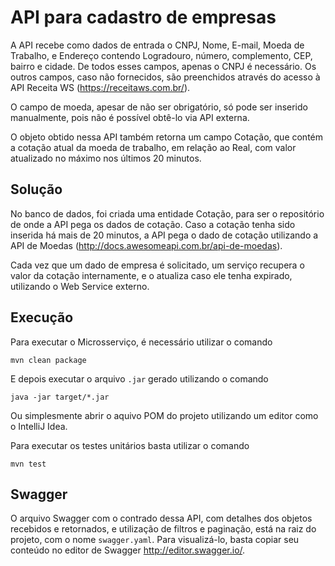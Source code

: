 # API para cadastro de empresas

A API recebe como dados de entrada o CNPJ, Nome, E-mail, Moeda de Trabalho, e Endereço contendo Logradouro, número, complemento, CEP, bairro e cidade. De todos esses campos, apenas o CNPJ é necessário. Os outros campos, caso não fornecidos, são preenchidos através do acesso à API Receita WS (https://receitaws.com.br/). 

O campo de moeda, apesar de não ser obrigatório, só pode ser inserido manualmente, pois não é possível obtê-lo via API externa. 

O objeto obtido nessa API também retorna um campo Cotação, que contém a cotação atual da moeda de trabalho, em relação ao Real, com valor atualizado no máximo nos últimos 20 minutos.

## Solução

No banco de dados, foi criada uma entidade Cotação, para ser o repositório de onde a API pega os dados de cotação. Caso a cotação tenha sido inserida há mais de 20 minutos, a API pega o dado de cotação utilizando a API de Moedas (http://docs.awesomeapi.com.br/api-de-moedas).

Cada vez que um dado de empresa é solicitado, um serviço recupera o valor da cotação internamente, e o atualiza caso ele tenha expirado, utilizando o Web Service externo.

## Execução

Para executar o Microsserviço, é necessário utilizar o comando
```
mvn clean package
```
E depois executar o arquivo `.jar` gerado utilizando o comando
```
java -jar target/*.jar
```
Ou simplesmente abrir o aquivo POM do projeto utilizando um editor como o IntelliJ Idea.

Para executar os testes unitários basta utilizar o comando
```
mvn test
```

## Swagger

O arquivo Swagger com o contrado dessa API, com detalhes dos objetos recebidos e retornados, e utilização de filtros e paginação, está na raiz do projeto, com o nome `swagger.yaml`. Para visualizá-lo, basta copiar seu conteúdo no editor de Swagger http://editor.swagger.io/.
